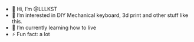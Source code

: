 - 👋 Hi, I’m @LLLKST
- 👀 I’m interested in DIY Mechanical keyboard, 3d print and other stuff like this. 
- 🌱 I’m currently learning how to live
- ⚡ Fun fact: a lot

<!---
LLLKST/LLLKST is a ✨ special ✨ repository because its `README.md` (this file) appears on your GitHub profile.
You can click the Preview link to take a look at your changes.
--->
